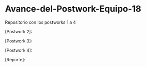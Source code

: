 # Avance-del-Postwork-Equipo-18
Repositorio con los postworks 1 a 4

[Postwork 1]:https://github.com/EdgarBL3/Avance-del-Postwork-Equipo-18/blob/main/Postwork%201.R

[Postwork 2]:

[Postwork 3]:

[Postwork 4]:

[Reporte]:
